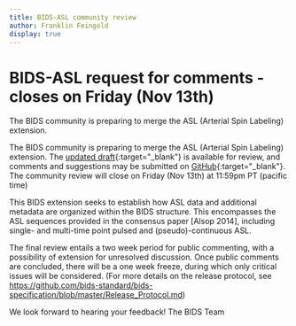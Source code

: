 ```yaml
---
title: BIDS-ASL community review
author: Franklin Feingold
display: true
---
```


# BIDS-ASL request for comments - closes on Friday (Nov 13th)

The BIDS community is preparing to merge the ASL (Arterial Spin Labeling) extension.

<!--more-->

The BIDS community is preparing to merge the ASL (Arterial Spin Labeling) extension. The [updated draft](https://bids-specification--652.org.readthedocs.build/en/652/04-modality-specific-files/01-magnetic-resonance-imaging-data.html#arterial-spin-labeling-perfusion-data){:target="_blank"} is available for review, and comments and suggestions may be submitted on [GitHub](https://github.com/bids-standard/bids-specification/pull/652){:target="_blank"}. The community review will close on Friday (Nov 13th) at 11:59pm PT (pacific time)

This BIDS extension seeks to establish how ASL data and additional metadata are organized within the BIDS structure. This encompasses the ASL sequences provided in the consensus paper [Alsop 2014], including single- and multi-time point pulsed and (pseudo)-continuous ASL. 

The final review entails a two week period for public commenting, with a possibility of extension for unresolved discussion. Once public comments are concluded, there will be a one week freeze, during which only critical issues will be considered. (For more details on the release protocol, see https://github.com/bids-standard/bids-specification/blob/master/Release_Protocol.md) 

We look forward to hearing your feedback!
The BIDS Team
